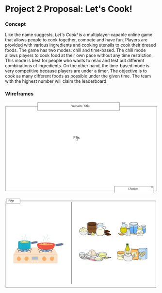 # Project 2 Proposal: Let's Cook!

### Concept
Like the name suggests, *Let's Cook!* is a multiplayer-capable online game that allows people to cook together, compete and have fun. Players are provided with various ingredients and cooking utensils to cook their dreaed foods. The game has two modes: chill and time-based. The chill mode allows players to cook food at their own pace without any time restriction. This mode is best for people who wants to relax and test out different combinations of ingredients. On the other hand, the time-based mode is very competitive because players are under a timer. The objective is to cook as many different foods as possible under the given time. The team with the highest number will claim the leaderboard. 

### Wireframes


![wireframe1](images/p2_wireframe1.png)

![p5js](images/p2_p5js.png)
